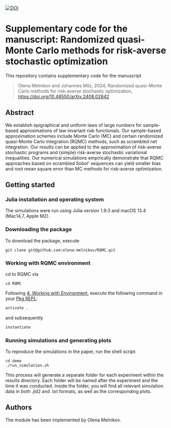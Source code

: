 [![DOI](https://zenodo.org/badge/838065528.svg)](https://zenodo.org/doi/10.5281/zenodo.13227276)

# Supplementary code for the manuscript: Randomized quasi-Monte Carlo methods for risk-averse stochastic optimization
This repository contains supplementary code for the manuscript
> Olena Melnikov and Johannes Milz, 2024,
> Randomized quasi-Monte Carlo methods for risk-averse stochastic optimization,
> https://doi.org/10.48550/arXiv.2408.02842

## Abstract
We establish epigraphical and uniform laws of large numbers for sample-based approximations of law invariant risk functionals. Our sample-based approximation schemes include Monte Carlo (MC) and certain randomized quasi-Monte Carlo integration (RQMC) methods, such as scrambled net integration. Our results can be applied to the approximation of risk-averse stochastic programs and (simple) risk-averse stochastic variational inequalities. Our numerical simulations empirically demonstrate that RQMC approaches based on scrambled Sobol' sequences can yield smaller bias and root mean square error than MC methods for risk-averse optimization.

## Getting started

### Julia installation and operating system

The simulations were run using Julia version 1.9.3 and macOS 13.4 (Mac14,7, Apple M2).

### Downloading the package

To download the package, execute
```
git clone git@github.com:olena-melnikov/RQMC.git
```

### Working with RQMC environment

cd to RQMC via
```
cd RQMC
```

Following [4. Working with Environment](https://pkgdocs.julialang.org/v1/environments/), 
execute the following command in your [Pkg REPL](https://docs.julialang.org/en/v1/stdlib/Pkg/):
```julia
activate .
```

and subsequently
```julia
instantiate
```

### Running simulations and generating plots
To reproduce the simulations in the paper, run the
shell script:

```
cd demo
./run_simulation.sh
```
This process will generate a separate folder for each experiment within the results directory. Each folder will be named after the experiment and the time it was conducted. Inside the folder, you will find all relevant simulation data in both .jld2 and .txt formats, as well as the corresponding plots.

## Authors
The module has been implemented by Olena Melnikov.
